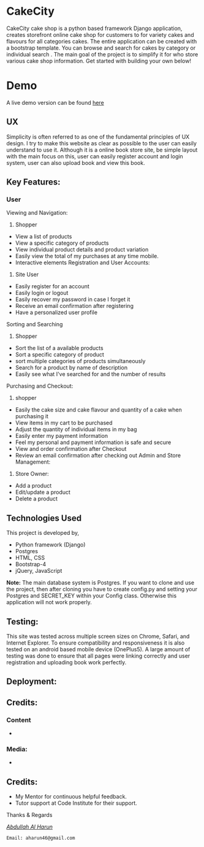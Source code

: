 # CakeCity

CakeCity cake shop is a python based framework Django application, creates storefront online cake shop for customers to for variety cakes and flavours for all categories cakes. The entire application can be created with a bootstrap template.
You can browse and search for cakes by category or individual search . The main goal of the project is to simplify it for who store various cake shop information. Get started with building your own below!  

# Demo
A live demo version can be found [here](https://mat-cakecity.herokuapp.com/)


## UX
Simplicity is often referred to as one of the fundamental principles of UX design. I try to make this website as clear as possible to the user can easily understand to use it. Although it is a online book store site, be simple layout with the main focus on this, user can easily register account and login system, user can also upload book and view this book.

## Key Features:
### User
Viewing and Navigation:
1. Shopper
  - View a list of products
  - View a specific category of products
  - View individual product details and product variation
  - Easily view the total of my purchases at any time mobile.
  - Interactive elements
Registration and User Accounts:
1. Site User
  - Easily register for an account
  - Easily login or logout
  - Easily recover my password in case I forget it
  - Receive an email confirmation after registering
  - Have a personalized user profile

Sorting and Searching
1. Shopper
  - Sort the list of a available products
  - Sort a specific category of product
  - sort multiple categories of products simultaneously
  - Search for a product by name of description
  - Easily see what I've searched for and the number of results

Purchasing and Checkout:
1. shopper
  - Easily the cake size and cake flavour and quantity of a cake when purchasing it
  - View items in my cart to be purchased
  - Adjust the quantity of individual items in my bag
  - Easily enter my payment information
  - Feel my personal and payment information is safe and secure
  - View and order confirmation after Checkout
  - Review an email confirmation after checking out
Admin and Store Management:
1. Store Owner:
  - Add a product
  - Edit/update a product
  - Delete a product
## Technologies Used
This project is developed by,
- Python framework (Django)
- Postgres
- HTML, CSS
- Bootstrap-4
- jQuery, JavaScript

**Note:** The main database system is Postgres. If you want to clone and use the project, then after cloning you have to create config.py and setting your Postgres and SECRET_KEY within your Config class. Otherwise this application will not work properly.

## Testing:
This site was tested across multiple screen sizes on Chrome, Safari, and Internet Explorer. To ensure compatibility and responsiveness it is also tested on an android based mobile device (OnePlus5). A large amount of testing was done to ensure that all pages were linking correctly and user registration and uploading book work perfectly.

## Deployment:


## Credits:
### Content

-   

### Media:
-   

## Credits:
-   My Mentor for continuous helpful feedback.
-   Tutor support at Code Institute for their support.

Thanks & Regards

*[Abdullah Al Harun](https://abdullahalharun-code.github.io/Resume/index.html)*

`Email: aharun46@gmail.com`
